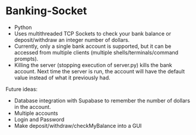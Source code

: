 # Banking-Socket

* Python
* Uses multithreaded TCP Sockets to check your bank balance or deposit/withdraw an integer number of dollars.
* Currently, only a single bank account is supported, but it can be accessed from multiple clients (multiple shells/terminals/command prompts).
* Killing the server (stopping execution of server.py) kills the bank account. Next time the server is run, the account will have the default value instead of what it previously had.

Future ideas:
* Database integration with Supabase to remember the number of dollars in the account.
* Multiple accounts
* Login and Password
* Make deposit/withdraw/checkMyBalance into a GUI
